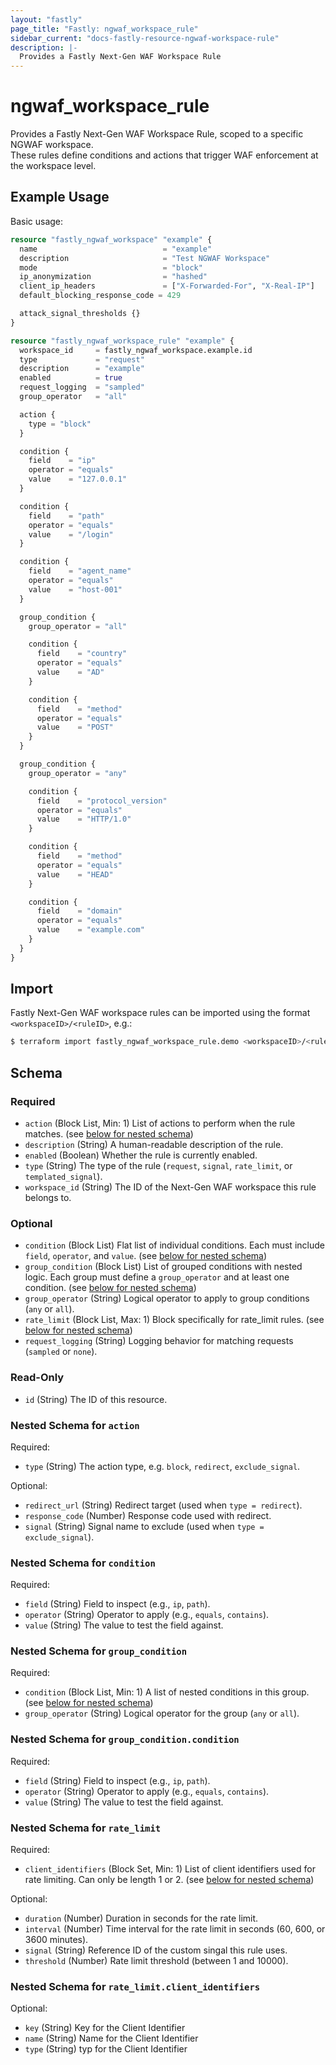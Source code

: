 ```yaml
---
layout: "fastly"
page_title: "Fastly: ngwaf_workspace_rule"
sidebar_current: "docs-fastly-resource-ngwaf-workspace-rule"
description: |-
  Provides a Fastly Next-Gen WAF Workspace Rule
---
```


# ngwaf_workspace_rule

Provides a Fastly Next-Gen WAF Workspace Rule, scoped to a specific NGWAF workspace.  
These rules define conditions and actions that trigger WAF enforcement at the workspace level.

## Example Usage

Basic usage:

```terraform
resource "fastly_ngwaf_workspace" "example" {
  name                            = "example"
  description                     = "Test NGWAF Workspace"
  mode                            = "block"
  ip_anonymization                = "hashed"
  client_ip_headers               = ["X-Forwarded-For", "X-Real-IP"]
  default_blocking_response_code = 429

  attack_signal_thresholds {}
}

resource "fastly_ngwaf_workspace_rule" "example" {
  workspace_id     = fastly_ngwaf_workspace.example.id
  type             = "request"
  description      = "example"
  enabled          = true
  request_logging  = "sampled"
  group_operator   = "all"

  action {
    type = "block"
  }

  condition {
    field    = "ip"
    operator = "equals"
    value    = "127.0.0.1"
  }

  condition {
    field    = "path"
    operator = "equals"
    value    = "/login"
  }

  condition {
    field    = "agent_name"
    operator = "equals"
    value    = "host-001"
  }

  group_condition {
    group_operator = "all"

    condition {
      field    = "country"
      operator = "equals"
      value    = "AD"
    }

    condition {
      field    = "method"
      operator = "equals"
      value    = "POST"
    }
  }

  group_condition {
    group_operator = "any"

    condition {
      field    = "protocol_version"
      operator = "equals"
      value    = "HTTP/1.0"
    }

    condition {
      field    = "method"
      operator = "equals"
      value    = "HEAD"
    }

    condition {
      field    = "domain"
      operator = "equals"
      value    = "example.com"
    }
  }
}
```

## Import

Fastly Next-Gen WAF workspace rules can be imported using the format `<workspaceID>/<ruleID>`, e.g.:

```sh
$ terraform import fastly_ngwaf_workspace_rule.demo <workspaceID>/<ruleID>
```

<!-- schema generated by tfplugindocs -->
## Schema

### Required

- `action` (Block List, Min: 1) List of actions to perform when the rule matches. (see [below for nested schema](#nestedblock--action))
- `description` (String) A human-readable description of the rule.
- `enabled` (Boolean) Whether the rule is currently enabled.
- `type` (String) The type of the rule (`request`, `signal`, `rate_limit`, or `templated_signal`).
- `workspace_id` (String) The ID of the Next-Gen WAF workspace this rule belongs to.

### Optional

- `condition` (Block List) Flat list of individual conditions. Each must include `field`, `operator`, and `value`. (see [below for nested schema](#nestedblock--condition))
- `group_condition` (Block List) List of grouped conditions with nested logic. Each group must define a `group_operator` and at least one condition. (see [below for nested schema](#nestedblock--group_condition))
- `group_operator` (String) Logical operator to apply to group conditions (`any` or `all`).
- `rate_limit` (Block List, Max: 1) Block specifically for rate_limit rules. (see [below for nested schema](#nestedblock--rate_limit))
- `request_logging` (String) Logging behavior for matching requests (`sampled` or `none`).

### Read-Only

- `id` (String) The ID of this resource.

<a id="nestedblock--action"></a>
### Nested Schema for `action`

Required:

- `type` (String) The action type, e.g. `block`, `redirect`, `exclude_signal`.

Optional:

- `redirect_url` (String) Redirect target (used when `type = redirect`).
- `response_code` (Number) Response code used with redirect.
- `signal` (String) Signal name to exclude (used when `type = exclude_signal`).


<a id="nestedblock--condition"></a>
### Nested Schema for `condition`

Required:

- `field` (String) Field to inspect (e.g., `ip`, `path`).
- `operator` (String) Operator to apply (e.g., `equals`, `contains`).
- `value` (String) The value to test the field against.


<a id="nestedblock--group_condition"></a>
### Nested Schema for `group_condition`

Required:

- `condition` (Block List, Min: 1) A list of nested conditions in this group. (see [below for nested schema](#nestedblock--group_condition--condition))
- `group_operator` (String) Logical operator for the group (`any` or `all`).

<a id="nestedblock--group_condition--condition"></a>
### Nested Schema for `group_condition.condition`

Required:

- `field` (String) Field to inspect (e.g., `ip`, `path`).
- `operator` (String) Operator to apply (e.g., `equals`, `contains`).
- `value` (String) The value to test the field against.



<a id="nestedblock--rate_limit"></a>
### Nested Schema for `rate_limit`

Required:

- `client_identifiers` (Block Set, Min: 1) List of client identifiers used for rate limiting. Can only be length 1 or 2. (see [below for nested schema](#nestedblock--rate_limit--client_identifiers))

Optional:

- `duration` (Number) Duration in seconds for the rate limit.
- `interval` (Number) Time interval for the rate limit in seconds (60, 600, or 3600 minutes).
- `signal` (String) Reference ID of the custom singal this rule uses.
- `threshold` (Number) Rate limit threshold (between 1 and 10000).

<a id="nestedblock--rate_limit--client_identifiers"></a>
### Nested Schema for `rate_limit.client_identifiers`

Optional:

- `key` (String) Key for the Client Identifier
- `name` (String) Name for the Client Identifier
- `type` (String) typ for the Client Identifier
